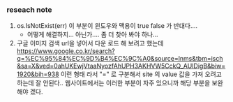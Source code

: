 ### reseach note 
1. os.IsNotExist(err) 이 부분이 윈도우와 맥용이 true false 가 반대다....
    * 어떻게 해결하지... 아닌가.... 좀 더 찾아 봐야 하나... 
2. 구글 이미지 검색 url을 넣어서 다운 로드  해 보려고 했는데 
    https://www.google.co.kr/search?q=%EC%95%84%EC%9D%B4%EC%9C%A0&source=lnms&tbm=isch&sa=X&ved=0ahUKEwjVtaaNyozfAhUPH3AKHVW5CckQ_AUIDigB&biw=1920&bih=938
    이런  형태 라서 "=" 로 구분해서 site 의 value 값을 가져 오려고 하는데 잘 안된다.. 웹사이트에서는 이러한 부분이 자주 있으니까 해당 부분을 보완 해야 겠다. 
